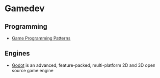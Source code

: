 # Gamedev

## Programming

* [Game Programming Patterns](http://gameprogrammingpatterns.com/contents.html)


## Engines

* [Godot](https://godotengine.org/) is an advanced, feature-packed, multi-platform 2D and 3D open source game engine
